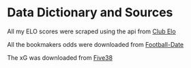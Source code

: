 # Data Dictionary and Sources

All my ELO scores were scraped using the api from [Club Elo](http://clubelo.com/)

All the bookmakers odds were downloaded from [Football-Date](http://www.football-data.co.uk/)

The xG was downloaded from [Five38](https://github.com/fivethirtyeight/data/tree/master/soccer-spi)
